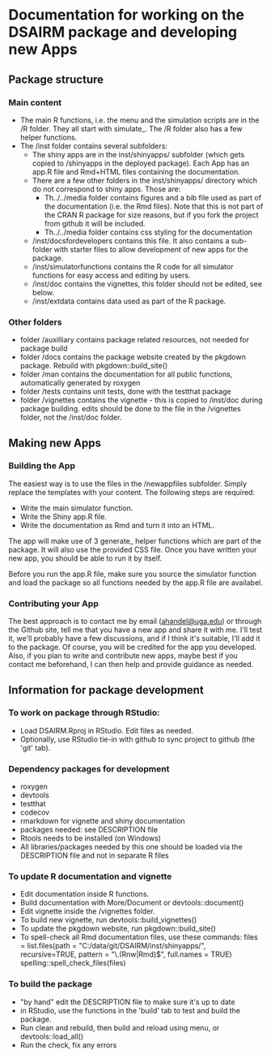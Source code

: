 # Documentation for working on the DSAIRM package and developing new Apps 



## Package structure 

### Main content
* The main R functions, i.e. the menu and the simulation scripts are in the /R folder. They all start with simulate_. The /R folder also has a few helper functions.
* The /inst folder contains several subfolders: 
  * The shiny apps are in the inst/shinyapps/ subfolder (which gets copied to /shinyapps in the deployed package). Each App has an app.R file and Rmd+HTML files containing the documentation.
  * There are a few other folders in the inst/shinyapps/ directory which do not correspond to shiny apps. Those are:
    * Th../../media folder contains figures and a bib file used as part of the documentation (i.e. the Rmd files). Note that this is not part of the CRAN R package for size reasons, but if you fork the project from github it will be included.
    * Th../../media folder contains css styling for the documentation
  * /inst/docsfordevelopers contains this file. It also contains a sub-folder with starter files to allow development of new apps for the package.
  * /inst/simulatorfunctions contains the R code for all simulator functions for easy access and editing by users.
  * /inst/doc contains the vignettes, this folder should not be edited, see below.
  * /inst/extdata contains data used as part of the R package.

### Other folders
* folder /auxilliary contains package related resources, not needed for package build
* folder /docs contains the package website created by the pkgdown package. Rebuild with pkgdown::build_site()
* folder /man contains the documentation for all public functions, automatically generated by roxygen
* folder /tests contains unit tests, done with the testthat package
* folder /vignettes contains the vignette - this is copied to /inst/doc during package building. edits should be done to the file in the /vignettes folder, not the /inst/doc folder.

## Making new Apps

### Building the App
The easiest way is to use the files in the /newappfiles subfolder. Simply replace the templates with your content.
The following steps are required:

* Write the main simulator function.
* Write the Shiny app.R file. 
* Write the documentation as Rmd and turn it into an HTML.

The app will make use of 3 generate_ helper functions which are part of the package. It will also use the provided CSS file. Once you have written your new app, you should be able to run it by itself.

Before you run the app.R file, make sure you source the simulator function and load the package so all functions needed by the app.R file are availabel.

### Contributing your App
The best approach is to contact me by email (ahandel@uga.edu) or through the Github site, tell me that you have a new app and share it with me. I'll test it, we'll probably have a few discussions, and if I think it's suitable, I'll add it to the package. Of course, you will be credited for the app you developed. Also, if you plan to write and contribute new apps, maybe best if you contact me beforehand, I can then help and provide guidance as needed.


## Information for package development

### To work on package through RStudio: 
* Load DSAIRM.Rproj in RStudio. Edit files as needed.
* Optionally, use RStudio tie-in with github to sync project to github (the 'git' tab).

### Dependency packages for development
* roxygen
* devtools
* testthat
* codecov
* rmarkdown for vignette and shiny documentation
* packages needed: see DESCRIPTION file
* Rtools needs to be installed (on Windows)
* All libraries/packages needed by this one should be loaded via the DESCRIPTION file and not in separate R files

### To update R documentation and vignette
* Edit documentation inside R functions. 
* Build documentation with More/Document or devtools::document()
* Edit vignette inside the /vignettes folder.
* To build new vignette, run devtools::build_vignettes()
* To update the pkgdown website, run pkgdown::build_site()
* To spell-check all Rmd documentation files, use these commands:
files = list.files(path = "C:/data/git/DSAIRM/inst/shinyapps/", recursive=TRUE, pattern = "\\.(Rnw|Rmd)$", full.names = TRUE)
spelling::spell_check_files(files)


### To build the package
* "by hand" edit the DESCRIPTION file to make sure it's up to date
* in RStudio, use the functions in the 'build' tab to test and build the package.
* Run clean and rebuild, then build and reload using menu, or devtools::load_all()
* Run the check, fix any errors 



